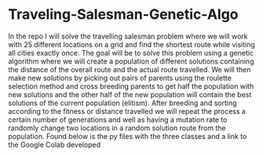 # Traveling-Salesman-Genetic-Algo
In the repo I will solve the travelling salesman problem where we will work with 25 different locations on a grid and find the shortest route while visiting all cities exactly once. The goal will be to solve this problem using a genetic algorithm where we will create a population of different solutions containing the distance of the overall route and the actual route travelled. We will then make new solutions by picking out pairs of parents using the roulette selection method and cross breeding parents to get half the population with new solutions and the other half of the new population will contain the best solutions of the current population (elitism).
After breeding and sorting according to the fitness or distance travelled we will repeat the process a certain number of generations and well as having a mutation rate to randomly change two locations in a random solution route from the population. Found below is the py files with the three classes and a link to the Google Colab developed
